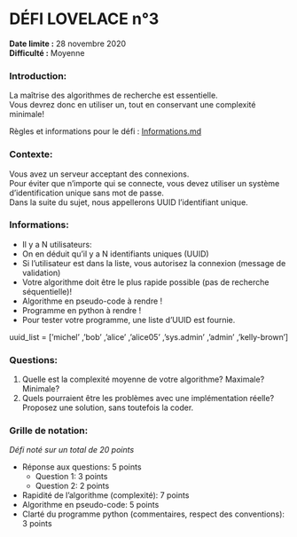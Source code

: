 # DÉFI LOVELACE n°3

**Date limite :** 28 novembre 2020 <br/>
**Difficulté :** Moyenne

### Introduction:
La maîtrise des algorithmes de recherche est essentielle. <br/>
Vous devrez donc en utiliser un, tout en conservant une complexité minimale!

Règles et informations pour le défi : [Informations.md](https://github.com/HugoDemaret/Licence_1_python/blob/main/Defi_de_la_semaine/!_Informations.md)

### Contexte: 

Vous avez un serveur acceptant des connexions.<br/>
Pour éviter que n’importe qui se connecte, vous devez utiliser un système d’identification unique sans mot de passe. 
<br/>Dans la suite du sujet, nous appellerons UUID l’identifiant unique.



### Informations: 
- Il y a N utilisateurs:
- On en déduit qu’il y a N identifiants uniques (UUID)
- Si l’utilisateur est dans la liste, vous autorisez la connexion (message de validation)
- Votre algorithme doit être le plus rapide possible (pas de recherche séquentielle)!
- Algorithme en pseudo-code à rendre !
- Programme en python à rendre !
- Pour tester votre programme, une liste d’UUID est fournie.

uuid_list = [’michel’ ,’bob’ ,’alice’ ,’alice05’ ,’sys.admin’ ,’admin’ ,’kelly-brown’]


### Questions: 
1) Quelle est la complexité moyenne de votre algorithme? Maximale? Minimale?
2) Quels pourraient être les problèmes avec une implémentation réelle? Proposez une solution, sans toutefois la coder.

### Grille de notation: 
*Défi noté sur un total de 20 points*
- Réponse aux questions: 5 points
	- Question 1: 3 points
	- Question 2: 2 points
- Rapidité de l’algorithme (complexité): 7 points
- Algorithme en pseudo-code: 5 points
- Clarté du programme python (commentaires, respect des conventions): 3 points

